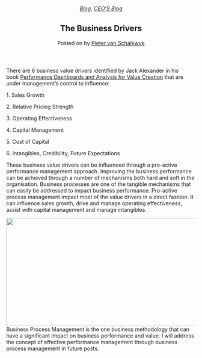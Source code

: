 
<article class="post-193 post type-post status-publish format-standard has-post-thumbnail hentry category-blog category-pieter-blog" id="post-193">
<div class="article-inner">
<header class="entry-header">
<div class="entry-header-text entry-header-text-top text-center">
<h6 class="entry-category is-xsmall"><a href="https://xmpro.com/category/blog/" rel="category tag">Blog</a>, <a href="https://xmpro.com/category/blog/pieter-blog/" rel="category tag">CEO'S Blog</a></h6><h1 class="entry-title">The Business Drivers</h1><div class="entry-divider is-divider small"></div>
<div class="entry-meta uppercase is-xsmall">
<span class="posted-on">Posted on <a href="https://xmpro.com/the-business-drivers/" rel="bookmark"></a></span> <span class="byline">by <span class="meta-author vcard"><a class="url fn n" href="https://xmpro.com/author/pietervs/">Pieter van Schalkwyk</a></span></span> </div>
</div>
</header>
<div class="entry-content single-page">
<p>There are 6 business value drivers identified by Jack Alexander in his book <a href="https://www.amazon.com/Performance-Dashboards-Analysis-Creation-Finance/dp/0470047976">Performance Dashboards and Analysis for Value Creation</a> that are under management’s control to influence:</p>
<p>1. Sales Growth</p>
<p>2. Relative Pricing Strength</p>
<p>3. Operating Effectiveness</p>
<p>4. Capital Management</p>
<p>5. Cost of Capital</p>
<p>6. Intangibles, Credibility, Future Expectations</p>
<p>These business value drivers can be influenced through a pro-active performance management approach. Improving the business performance can be achieved through a number of mechanisms both hard and soft in the organisation. Business processes are one of the tangible mechanisms that can easily be addressed to impact business performance. Pro-active process management impact most of the value drivers in a direct fashion. It can influence sales growth, drive and manage operating effectiveness, assist with capital management and manage intangibles.</p>
<div><a href="https://xmpro.com/wp-content/uploads/2010/04/businessdrivers.png"><img height="287" src="https://xmpro.com/wp-content/uploads/2010/04/businessdrivers.png" width="539"/>
</a>Business Process Management is the one business methodology that can have a significant impact on business performance and value. I will address the concept of effective performance management through business process management in future posts.</div>
<div class="blog-share text-center"><div class="is-divider medium"></div><div class="social-icons share-icons share-row relative"><a aria-label="Share on WhatsApp" class="icon button circle is-outline tooltip whatsapp show-for-medium" data-action="share/whatsapp/share" href="whatsapp://send?text=The%20Business%20Drivers - https://xmpro.com/the-business-drivers/" title="Share on WhatsApp"><i class="icon-whatsapp"></i></a><a aria-label="Share on Facebook" class="icon button circle is-outline tooltip facebook" data-label="Facebook" href="https://www.facebook.com/sharer.php?u=https://xmpro.com/the-business-drivers/" onclick="window.open(this.href,this.title,'width=500,height=500,top=300px,left=300px'); return false;" rel="noopener nofollow" target="_blank" title="Share on Facebook"><i class="icon-facebook"></i></a><a aria-label="Share on Twitter" class="icon button circle is-outline tooltip twitter" href="https://twitter.com/share?url=https://xmpro.com/the-business-drivers/" onclick="window.open(this.href,this.title,'width=500,height=500,top=300px,left=300px'); return false;" rel="noopener nofollow" target="_blank" title="Share on Twitter"><i class="icon-twitter"></i></a><a aria-label="Email to a Friend" class="icon button circle is-outline tooltip email" href="/cdn-cgi/l/email-protection#704f0305121a1513044d241815554240320503191e1503035542403402190615020356121f14094d331815131b554240041819035542401f05045543315542401804040003554331554236554236081d00021f5e131f1d5542360418155d120503191e1503035d14021906150203554236" rel="nofollow" title="Email to a Friend"><i class="icon-envelop"></i></a><a aria-label="Pin on Pinterest" class="icon button circle is-outline tooltip pinterest" href="https://pinterest.com/pin/create/button?url=https://xmpro.com/the-business-drivers/&amp;media=https://xmpro.com/wp-content/uploads/2010/04/businessdrivers.png&amp;description=The%20Business%20Drivers" onclick="window.open(this.href,this.title,'width=500,height=500,top=300px,left=300px'); return false;" rel="noopener nofollow" target="_blank" title="Pin on Pinterest"><i class="icon-pinterest"></i></a><a aria-label="Share on LinkedIn" class="icon button circle is-outline tooltip linkedin" href="https://www.linkedin.com/shareArticle?mini=true&amp;url=https://xmpro.com/the-business-drivers/&amp;title=The%20Business%20Drivers" onclick="window.open(this.href,this.title,'width=500,height=500,top=300px,left=300px'); return false;" rel="noopener nofollow" target="_blank" title="Share on LinkedIn"><i class="icon-linkedin"></i></a></div></div></div>
<nav class="navigation-post" id="nav-below" role="navigation">
<div class="flex-row next-prev-nav bt bb">
<div class="flex-col flex-grow nav-prev text-left">

</div>

</div>
</nav>
</div>
</article>
<div class="comments-area" id="comments">
</div>

